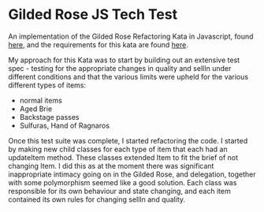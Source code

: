 # Gilded Rose JS Tech Test

An implementation of the Gilded Rose Refactoring Kata in Javascript, found [here](https://github.com/emilybache/GildedRose-Refactoring-Kata), and the requirements for this kata are found [here](../blob/master/GildedRoseRequirements.txt).

My approach for this Kata was to start by building out an extensive test spec - testing for the appropriate changes in quality and sellIn under different conditions and that the various limits were upheld for the various different types of items:

- normal items
- Aged Brie
- Backstage passes
- Sulfuras, Hand of Ragnaros

Once this test suite was complete, I started refactoring the code. I started by making new child classes for each type of item that each had an updateItem method. These classes extended Item to fit the brief of not changing Item. I did this as at the moment there was significant inappropriate intimacy going on in the Gilded Rose, and delegation, together with some polymorphism seemed like a good solution. Each class was responsible for its own behaviour and state changing, and each item contained its own rules for changing sellIn and quality.
